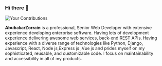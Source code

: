 ### Hi there 👋
<!-- ![Your Streak](https://img.shields.io/github/last-commit/AbubakarZorrain/Django-Basic?label=streak&logo=github) -->
![Your Contributions](https://github-readme-stats.vercel.app/api?username=AbubakarZorrain&show_icons=true&count_private=true&hide_title=true)


**AbubakarZorrain** is a professional, Senior Web Developer with extensive experience developing enterprise software. Having lots of development experience delivering awesome web services, back-end REST APIs. Having experience with a diverse range of technologies like Python, Django, Javascript, React, Node js,Express js ,Vue js and prides myself on my sophisticated, reusable, and customizable code. I focus on maintainability and accessibility in all of my products.
<!-- 
Here are some ideas to get you started:

- 🔭 I’m currently working on ...
- 🌱 I’m currently learning ...
- 👯 I’m looking to collaborate on ...
- 🤔 I’m looking for help with ...
- 💬 Ask me about ...
- 📫 How to reach me: ...
- 😄 Pronouns: ...
- ⚡ Fun fact: ... -->

